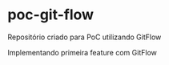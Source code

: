 # poc-git-flow
Repositório criado para PoC utilizando GitFlow

Implementando primeira feature com GitFlow
